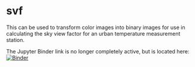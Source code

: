 # svf

This can be used to transform color images into binary images for use in calculating the sky view factor for an urban temperature measurement station.

The Jupyter Binder link is no longer completely active, but is located here: [![Binder](https://mybinder.org/badge_logo.svg)](https://mybinder.org/v2/gh/thorerismann/svf/HEAD)
